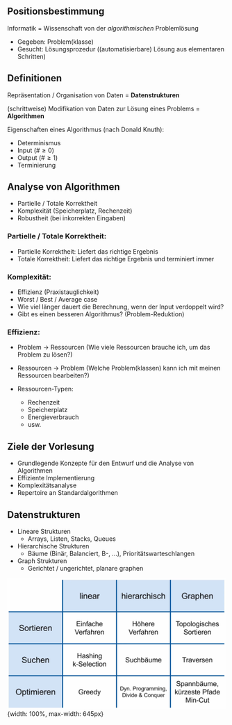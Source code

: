 
## Positionsbestimmung

Informatik = Wissenschaft von der *algorithmischen* Problemlösung
- Gegeben: Problem(klasse)
- Gesucht: Lösungsprozedur ((automatisierbare) Lösung aus elementaren Schritten)

## Definitionen

Repräsentation / Organisation von Daten = **Datenstrukturen**

(schrittweise) Modifikation von Daten zur Lösung eines Problems = **Algorithmen**

Eigenschaften eines Algorithmus (nach Donald Knuth):
- Determinismus
- Input ($\# \geq 0$)
- Output ($\# \geq 1$)
- Terminierung

## Analyse von Algorithmen
- Partielle / Totale Korrektheit
- Komplexität (Speicherplatz, Rechenzeit)
- Robustheit (bei inkorrekten Eingaben)

### Partielle / Totale Korrektheit:
- Partielle Korrektheit: Liefert das richtige Ergebnis
- Totale Korrektheit: Liefert das richtige Ergebnis und terminiert immer

### Komplexität:
- Effizienz (Praxistauglichkeit)
- Worst / Best / Average case
- Wie viel länger dauert die Berechnung, wenn der Input verdoppelt wird?
- Gibt es einen besseren Algorithmus? (Problem-Reduktion)

### Effizienz:
- Problem $\rightarrow$ Ressourcen (Wie viele Ressourcen brauche ich, um das Problem zu lösen?)
- Ressourcen $\rightarrow$ Problem (Welche Problem(klassen) kann ich mit meinen Ressourcen bearbeiten?)

- Ressourcen-Typen:
  - Rechenzeit
  - Speicherplatz
  - Energieverbrauch
  - usw.

## Ziele der Vorlesung
- Grundlegende Konzepte für den Entwurf und die Analyse von Algorithmen
- Effiziente Implementierung
- Komplexitätsanalyse
- Repertoire an Standardalgorithmen

## Datenstrukturen
- Lineare Strukturen
  - Arrays, Listen, Stacks, Queues
- Hierarchische Strukturen
  - Bäume (Binär, Balanciert, B-, ...), Prioritätswarteschlangen
- Graph Strukturen
  - Gerichtet / ungerichtet, planare graphen

![asdasdlawd dasd](/assets/images/09042022-Tabelle.png){width: 100%, max-width: 645px}
